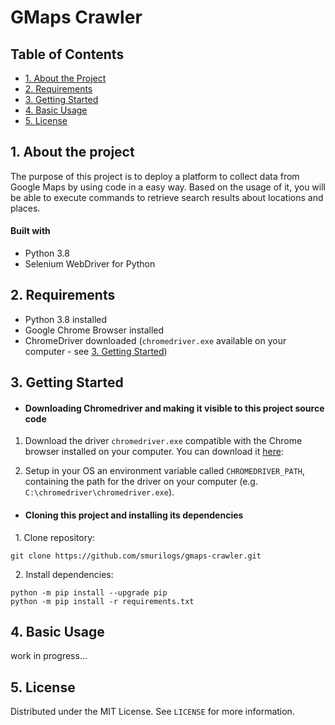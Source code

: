 # GMaps Crawler

## Table of Contents

* [1. About the Project](#1-about-the-project)
* [2. Requirements](#2-requirements)
* [3. Getting Started](#3-getting-started)
* [4. Basic Usage](#4-license)
* [5. License](#5-license)

## 1. About the project

The purpose of this project is to deploy a platform to collect data from Google Maps by using code in a easy way. Based on the usage of it, you will be able to execute commands to retrieve search results about locations and places.

#### Built with

* Python 3.8
* Selenium WebDriver for Python

## 2. Requirements

* Python 3.8 installed
* Google Chrome Browser installed
* ChromeDriver downloaded (`chromedriver.exe` available on your computer - see [3. Getting Started](#getting-started))

## 3. Getting Started

* #### Downloading Chromedriver and making it visible to this project source code

1. Download the driver `chromedriver.exe` compatible with the Chrome browser installed on your computer. You can download it [here](https://chromedriver.chromium.org/downloads):

2. Setup in your OS an environment variable called `CHROMEDRIVER_PATH`, containing the path for the driver on your computer (e.g. `C:\chromedriver\chromedriver.exe`).

* #### Cloning this project and installing its dependencies

&nbsp;&nbsp;1. Clone repository:

```
git clone https://github.com/smurilogs/gmaps-crawler.git
```
&nbsp;&nbsp;2. Install dependencies:

```
python -m pip install --upgrade pip
python -m pip install -r requirements.txt
```

## 4. Basic Usage

work in progress...

## 5. License

Distributed under the MIT License. See `LICENSE` for more information.